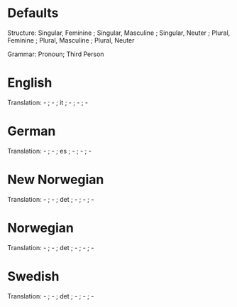 Defaults
========

Structure: Singular, Feminine ; Singular, Masculine ; Singular, Neuter ;
           Plural, Feminine   ; Plural, Masculine   ; Plural, Neuter

Grammar: Pronoun; Third Person


English
=======

Translation: - ; - ; it ;
             - ; - ; -



German
======

Translation: - ; - ; es ;
             - ; - ; -



New Norwegian
=============

Translation: - ; - ; det ;
             - ; - ; -



Norwegian
=========

Translation: - ; - ; det ;
             - ; - ; -


Swedish
=======

Translation: - ; - ; det ;
             - ; - ; -
